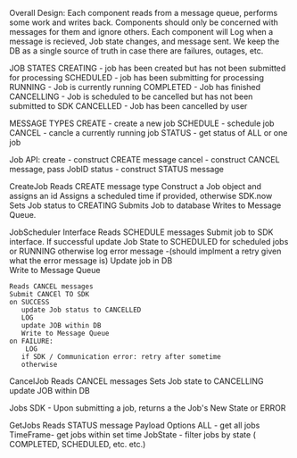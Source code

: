 Overall Design:
  Each component reads from a message queue, performs some work and writes back.
  Components should only be concerned with messages for them and ignore others.
  Each component will Log when a message is recieved,  Job state changes, and message sent.
  We keep the DB as a single source of truth in case there are failures, outages, etc.

JOB STATES
        CREATING - job has been created but has not been submitted for processing
        SCHEDULED - job has been submitting for processing
        RUNNING  - Job is currently running
        COMPLETED - Job has finished
        CANCELLING - Job is scheduled to be cancelled but has not been submitted to SDK
        CANCELLED - Job has been cancelled by user

MESSAGE TYPES
    CREATE - create a new job
    SCHEDULE - schedule job
    CANCEL - cancle a currently running job
    STATUS - get status of ALL or one job

Job API:
   create - construct CREATE message
   cancel - construct CANCEL message, pass JobID
   status - construct STATUS message

CreateJob
    Reads CREATE message type
    Construct a Job object and assigns an id
    Assigns a scheduled time if provided, otherwise SDK.now
    Sets Job status to CREATING
    Submits Job to database
    Writes to Message Queue. 

JobScheduler Interface
    Reads SCHEDULE messages
    Submit job to SDK interface.
    If successful update Job State to SCHEDULED for scheduled jobs or RUNNING 
    otherwise log error message
      -(should implment a retry given what the error message is)
    Update job in DB  
    Write to Message Queue

    Reads CANCEL messages
    Submit CANCEl TO SDK 
    on SUCCESS
       update Job status to CANCELLED
       LOG
       update JOB within DB
       Write to Message Queue
    on FAILURE:
        LOG
       if SDK / Communication error: retry after sometime
       otherwise 

CancelJob
    Reads CANCEL messages
    Sets Job state to CANCELLING
    update JOB within DB

Jobs SDK 
    - Upon submitting a job, returns a the Job's New State or ERROR

GetJobs
    Reads STATUS message
    Payload Options
        ALL - get all jobs 
        TimeFrame- get jobs within set time
        JobState - filter jobs by state (  COMPLETED, SCHEDULED, etc. etc.)
        
